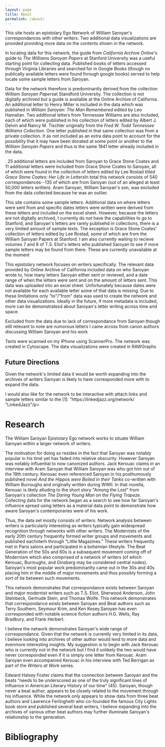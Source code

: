```yaml
---
layout: page
title: About
permalink: /about/
---
```


<p>This site hosts an epistolary Ego Network of William Saroyan's correspondances with other writers. Two additional data visualizations are provided providing more data on the contents shown in the network.</p>

<p>In locating data for this network, the guide from <em>California Archive Online</em>'s guide to <em>The Williams Saroyan Papers</em> at Stanford University was a useful starting point for collecting data. Published books of letters accessed through Virginia Libraries and searched for in Google Books (though no publically available letters were found through google books) served to help locate some sample letters from Saroyan.</p>

<p>Data for the network therefore is predominantly derived from the collection <em>William Saroyan Papers</em>at Standford University. The collection is not digitally archived but a guide is available at the Online Archive of California. An additional letter to Henry Miller is included in the data which was published in <em>William Saroyan: The Man Remembered</em> edited by Leo Hamalian. Two additional letters from Tennessee Williams are also included, each of which were published in his collection of letters edited by Albert J. Delvin and Nancy M. Tischler originally from the <em>Fred W. Todd Tennessee Williams Collection</em>. One letter published in that same collection was from a private collection. It as not included as an extra data point to account for the possibility that it may have been donated at some point or another to the <em>William Saroyan Papers</em> and thus is the same 1941 letter already included in the data.</p>. 25 additional letters are included from Saroyan to Grace Stone Coates and 11 additional letters were included from Grace Stone Coates to Saroyan, all of which were found in the collection of letters edited by Lee Rostad titled <em>Grace Stone Coates: Her Life in Letters</em>In total this network consists of 540 correspondances--135 of which are from Saroyan (out of an alleged at least 50,000 letters written). Aram Saroyan, William Saroyan's son, was excluded from the data collected because he was an outlier.</p>

<p>This site contains some sample letters. Additional data on where letters were sent from and specific dates letters were written were derived from these letters and included on the excel sheet. However, because the letters are not digitally archived, I currently do not have the capabilities to go to Stanford, and Saroyan's letters are rarely publisehd in collections, there is a very limited amount of sample texts. The exception is Grace Stone Coates' collection of letters edited by Lee Rostad, some of which are from the William Saroyan Papers at Stanford. I am also currently waiting to recieve volumes 7 and 8 of T.S. Eliot's letters who published Saroyan to see if more sample letters may be found from there. These are currently unavailable at the moment</p> 

<p>This epistolary network focuses on writers specifically. The relevant data provided by Online Archive of California included data on who Saroyan wrote to, how many letters Saroyan either sent or revieved, and a date range of when the letters were sent and on the amount of letters sent. This data was uploaded into an excel sheet. Unfortunately because dates were not available for each available letter some of that data is missing. Due to these limitations only "to"/"from" data was used to create the network and other data visualizations. Ideally in the future, if more metadata is included, more can be demonstratesd about Saroyan's letter writing across time and space.</p>

<p> Excluded from the data due to lack of correspondance from Saroyan though still relevant to note are numorous letters I came across from canon authors discussing William Saroyan and his work</p>

<p>Texts were scanned on my iPhone using ScannerPro. The network was created in Cytoscape. The data visualizations were created in RAWGraphs</p>

<h2>Future Directions</h2>
<p>Given the network's limited data it would be worth expanding into the archives of writers Saroyan is likely to have corresponded more with to expand the data.</p>
<p> I would also like for the network to be interactive with attach links and sample letters similar to the [1]: "https://linkedjazz.org/network/ "LinkedJazz"/p> 


<h1>Research</h1>
<p>The William Saroyan Epistolary Ego network works to situate William Saroyan within a larger network of writers.</p>

<p>The motivation for doing so resides in the fact that Saroyan was notably popular in his time yet has faded into relative obscurity. However Saroyan was notably influential to now canonized authors. Jack Kerouac claims in an interview with Aram Saroyan that William Saroyan was who got him out of the 19th century. Kerouac even referenced Saroyan in his posthumously published novel <em>And the Hippos were Boiled in their Tanks</em> co-written with William Burroughs and originally written during WWII. In that novella, Kerouac is likely alluding to the short story "Among the Lost" from Saroyan's collection <em>The Daring Young Man on the Flying Trapeze</em>. Collecting data for the network began as a search to see how far Saroyan's influence spread using letters as a material data point to demonstrate how aware Saroyan's contemporaries were of his work.</p>

<p>Thus, the data set mostly consists of writers. Network analysis between writers is particularly interesting as writers typically gain widespread recognition through networks with other writers. The Modernists of the early 20th century frequently formed writer groups and movements and published eachoterh through "Little Magazines." These writers frequently met in Paris salons and participated in a bohemian lifestyle. The Beat Generation of the 50s and 60s is a subsequent movement coming off of Modernism which also comprised of a network of writers (of which Kerouac, Burroughs, and Ginsberg may be considered central nodes). Saroyan's most popular work predominanlty came out in the 30s and 40s placing him in the middle of major movements and thus possibly forming a sort of tie between such movements.</p>

<p>This network demonstrates that correspondance exists between Saroyan and major modernist writers such as T.S. Eliot, Sherwood Anderson, John Steinbeck, Gertrude Stein, and Thomas Wolfe. This network demonstrates that correspondance exists between Saroyan and Beat authors such as Terry Southern, Seymour Krim, and Ken Kesey.Saroyan has even corresponded with notable science fiction authors H.G. Wells, Ray Bradbury, and Frank Herbert.</p>

<p>I believe the network demonstrates Saroyan's wide range of correspondance. Given that the network is currently very limited in its data, I believe looking into archives of other author would lend to more data and evenmore interesting insights. My suggestion is to begin with Jack Kerouac who is currently not in the network but I find it unlikely the two would have never corresponded even if it is simply one letter from Kerouac. Aram Saroyan even accompanied Kerouac in his interview with Ted Berrigan as part of the <em>Writers at Work</em> series.</p>

<p>Edward Halsey Foster claims that the connection between Saroyan and the beats “needs to be underscored as one of the truly significant lines of influence in American Literary History of our time” (45). Saroyan, though never a beat author, appears to be closely related to the movement through his influence. While the network only appears to show data from three beat authors and Lawrence Ferlinghetti who co-founded the famous City Lights book store and published several beat writers, I believe expanding into the archives of various other beat authors may further illuminate Saroyan's relationship to the generation.</p>


<h1>Bibliography</h1>
